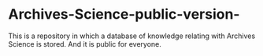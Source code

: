 # Archives-Science-public-version-
This is a repository in which a database of knowledge relating with Archives Science is stored. And it is public for everyone. 
